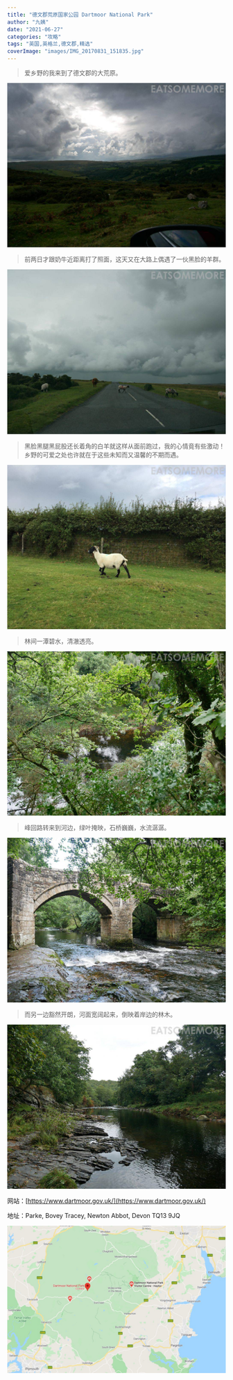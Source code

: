 ```yaml
---
title: "德文郡荒原国家公园 Dartmoor National Park"
author: "九姨"
date: "2021-06-27"
categories: "攻略"
tags: "英国,英格兰,德文郡,精选"
coverImage: "images/IMG_20170831_151835.jpg"
---
```


>爱乡野的我来到了德文郡的大荒原。

![Dartmoor National Park](images/IMG_20170831_161223.jpg)

>前两日才跟奶牛近距离打了照面，这天又在大路上偶遇了一伙黑脸的羊群。

![Dartmoor National Park](images/IMG_20170831_161753.jpg)

>黑脸黑腿黑屁股还长着角的白羊就这样从面前跑过，我的心情竟有些激动！乡野的可爱之处也许就在于这些未知而又温馨的不期而遇。

![Dartmoor National Park](images/IMG_20170831_133215.jpg)

>林间一潭碧水，清澈透亮。

![Dartmoor National Park](images/IMG_20170831_153909.jpg)

>峰回路转来到河边，绿叶掩映，石桥巍巍，水流潺潺。

![Dartmoor National Park](images/IMG_20170831_151835.jpg)

>而另一边豁然开朗，河面宽阔起来，倒映着岸边的林木。

![Dartmoor National Park](images/IMG_20170831_154452.jpg)


网站：[https://www.dartmoor.gov.uk/](https://www.dartmoor.gov.uk/)

地址：Parke, Bovey Tracey, Newton Abbot, Devon TQ13 9JQ

![Dartmoor National Park](images/dartmoor.jpg)